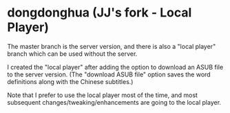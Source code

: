 dongdonghua (JJ's fork - Local Player)
===========

The master branch is the server version, and there is also a "local player" branch which can be used without the server.

I created the "local player" after adding the option to download an ASUB file to the server version.  (The "download ASUB file" option saves the word definitions along with the Chinese subtitles.)  

Note that I prefer to use the local player most of the time, and most subsequent changes/tweaking/enhancements are going to the local player.
